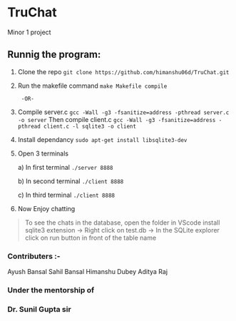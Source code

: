# TruChat
Minor 1 project

## Runnig the program:
1. Clone the repo  ``` git clone https://github.com/himanshu06d/TruChat.git ```
2. Run the makefile command  ``` make Makefile compile ``` 

        -OR-
2.  Compile server.c  ``` gcc -Wall -g3 -fsanitize=address -pthread server.c -o server ```
    Then compile client.c ```gcc -Wall -g3 -fsanitize=address -pthread client.c -l sqlite3 -o client```

3. Install dependancy ``` sudo apt-get install libsqlite3-dev ```
3. Open 3 terminals

    a) In first terminal ``` ./server 8888 ```

    b) In second terminal ``` ./client 8888 ```

    c) In third terminal ``` ./client 8888 ```


4. Now Enjoy chatting

> To see the chats in the database, open the folder in VScode install sqlite3 extension -> Right click on test.db 
> -> In the SQLite explorer click on run button in front of the table name


### Contributers :- 
Ayush Bansal
Sahil Bansal
Himanshu Dubey
Aditya Raj
### Under the mentorship of 
### Dr. Sunil Gupta sir

